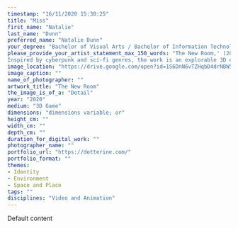 ```yaml
---
timestamp: "16/11/2020 15:30:25"
title: "Miss"
first_name: "Natalie"
last_name: "Dunn"
preferred_name: "Natalie Dunn"
your_degree: "Bachelor of Visual Arts / Bachelor of Information Technology"
please_provide_your_artist_statement_max_150_words: "The New Room,' (2020) was created while I was working and studying from home, isolated from the rest of the world, in a bedroom that reflects the one displayed in this project. Unlike the real-life room, however, that is physical and connects to the rest of a house, The New Room is a step into the fictional, an out of time, an alternate dimension mish-mash of the familiar and the unfamiliar.
Inspired by cyberpunk and sci-fi genres, the work is an explorable 3D environment created using Autodesk Maya, Substance Painter, and Unreal Engine. You, the viewer, have the opportunity to explore this space in several different ways: through the static images, the 360 captures, or the interactive game versions."
image_location: "https://drive.google.com/open?id=1S6DnN6vTZHqbD4drNBW5AgB08g5KBWUf"
image_caption: ""
name_of_photographer: ""
artwork_title: "The New Room"
the_image_is_of_a: "Detail"
year: "2020"
medium: "3D Game"
dimensions: "dimensions variable; or"
height_cm: ""
width_cm: ""
depth_cm: ""
duration_for_digital_work: ""
photographer_name: ""
portfolio_url: "https://dotterine.com/"
portfolio_format: ""
themes:
- Identity
- Environment
- Space and Place
tags: ""
disciplines: "Video and Animation"
---
```


Default content